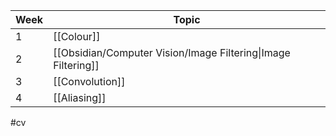 | Week | Topic                                                         |
| ---- | ------------------------------------------------------------- |
| 1    | [[Colour]]                                                    |
| 2    | [[Obsidian/Computer Vision/Image Filtering\|Image Filtering]] |
| 3    | [[Convolution]]                                               |
| 4   |[[Aliasing]]                           |

#cv